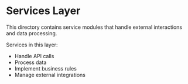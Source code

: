 # Services Layer

This directory contains service modules that handle external interactions and data processing.

Services in this layer:
- Handle API calls
- Process data
- Implement business rules
- Manage external integrations
